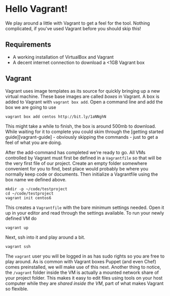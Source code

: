 # Hello Vagrant!

We play around a little with Vagrant to get a feel for the tool. Nothing complicated, if you've used Vagrant before you should skip this!

## Requirements

* A working installation of VirtualBox and Vagrant
* A decent internet connection to download a <1GB Vagrant box

## Vagrant 

Vagrant uses image templates as its source for quickly bringing up a new virtual machine. These base images are called _boxes_ in Vagrant. A box is added to Vagrant with `vagrant box add`. Open a command line and add the box we are going to use

    vagrant box add centos http://bit.ly/1aNNghN

This might take a while to finish, the box is around 500mb to download. While waiting for it to complete you could skim through the [getting started guide][vagrant-guide] - obviously skipping the commands - just to get a feel of what you are doing.

After the add-command has completed we're ready to go. All VMs controlled by Vagrant must first be defined in a `Vagrantfile` so that will be the very first file of our project. Create an empty folder somewhere convenient for you to find, best place would probably be where you normally keep code or documents. Then initialize a Vagrantfile using the box name we defined above.

    mkdir -p ~/code/testproject
    cd ~/code/testproject
    vagrant init centos6

This creates a `Vagrantfile` with the bare minimum settings needed. Open it up in your editor and read through the settings available. To run your newly defined VM do

    vagrant up

Next, ssh into it and play around a bit.

    vagrant ssh

The `vagrant` user you will be logged in as has sudo rights so you are free to play around. As is common with Vagrant boxes Puppet (and even Chef) comes preinstalled, we will make use of this next. Another thing to notice, the `/vagrant` folder inside the VM is actually a mounted network share of your project folder. This makes it easy to edit files using tools on your host computer while they are _shared inside the VM_, part of what makes Vagrant so flexible.

